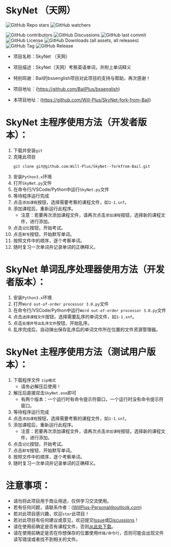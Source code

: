 # SkyNet （天网）

![GitHub Repo stars](https://img.shields.io/github/stars/Will-Plus/SkyNet-fork-from-Bail)
![GitHub watchers](https://img.shields.io/github/watchers/Will-Plus/SkyNet-fork-from-Bail)

![GitHub contributors](https://img.shields.io/github/contributors/Will-Plus/SkyNet-fork-from-Bail)
![GitHub Discussions](https://img.shields.io/github/discussions/Will-Plus/SkyNet-fork-from-Bail)
![GitHub last commit](https://img.shields.io/github/last-commit/Will-Plus/SkyNet-fork-from-Bail)
![GitHub License](https://img.shields.io/github/license/Will-Plus/SkyNet-fork-from-Bail)
![GitHub Downloads (all assets, all releases)](https://img.shields.io/github/downloads/Will-Plus/SkyNet-fork-from-Bail/total)
![GitHub Tag](https://img.shields.io/github/v/tag/Will-Plus/SkyNet-fork-from-Bail)
![GitHub Release](https://img.shields.io/github/v/release/Will-Plus/SkyNet-fork-from-Bail)

- 项目名称：SkyNet （天网）

- 项目描述：SkyNet（天网）考察英语单词，并附上单词释义

- 特别鸣谢：Bail的bssenglish项目对此项目的支持与帮助，再次感谢！

- 项目地址：(https://github.com/BailPlus/bssenglish)

- 本项目地址：(https://github.com/Will-Plus/SkyNet-fork-from-Bail)

# SkyNet 主程序使用方法（开发者版本）：

1. 下载并安装`git`
2. 克隆此项目
    ```
    git clone git@github.com:Will-Plus/SkyNet--forkfrom-Bail.git
    ```
3. 安装`Python3.x`环境
4. 打开`SkyNet.py`文件
5. 在命令行/VSCode/Python中运行`SkyNet.py`文件
6. 等待程序运行完成
7. 点击`添加课程`按钮，选择需要考察的课程文件，如`1-1.snf`。
8. 添加课程后，重新运行此程序。
   - 注意：若要再次添加课程文件，请再次点击`添加课程`按钮，选择新的课程文件，进行添加。
9.  点击`记忆`按钮，开始考试。
10. 点击`默写`按钮，开始默写单词。
11. 按照文件中的顺序，逐个考察单词。
12. 随时复习一次单词并记录单词的正确释义。
    
# SkyNet 单词乱序处理器使用方法（开发者版本）：

1. 安装`Python3.x`环境
2. 打开`Word out-of-order processor 3.0.py`文件
3. 在命令行/VSCode/Python中运行`Word out-of-order processor 3.0.py`文件 
4. 点击`选择课程文件`按钮，选择需要乱序的单词文件，如`1-1.snf`。
5. 点击`处理并导出乱序文件`按钮，开始乱序。
6. 乱序完成后，自动弹出保存乱序后的单词文件所在位置的文件资源管理器。

# SkyNet 主程序使用方法（测试用户版本）：

1. 下载程序文件 `zip格式`
   - 请务必解压后使用！
2. 解压后直接双击`SkyNet.exe`即可
   - 有两个版本：一个运行时有命令提示符窗口，一个运行时没有命令提示符窗口。
3. 等待程序运行完成
4. 点击`添加课程`按钮，选择需要考察的课程文件，如`1-1.snf`。
5. 添加课程后，重新运行此程序。
   - 注意：若要再次添加课程文件，请再次点击`添加课程`按钮，选择新的课程文件，进行添加。
6.  点击`记忆`按钮，开始考试。
7.  点击`默写`按钮，开始默写单词。
8.  按照文件中的顺序，逐个考察单词。
9.  随时复习一次单词并记录单词的正确释义。


# 注意事项：

- 请勿将此项目用于商业用途，仅供学习交流使用。
- 若有任何问题，请联系作者：(WillPlus-Personal@outlook.com)
- 若对此项目感兴趣，欢迎`star`此项目！
- 若对此项目有任何建议或意见，欢迎提交[Issue](https://github.com/Will-Plus/SkyNet-fork-from-Bail/issues)或[Discussions](https://github.com/Will-Plus/SkyNet-fork-from-Bail/discussions)！
- 请在使用前确定是否有课程文件，否则[从此处下载](https://github.com/Will-Plus/SkyNet-fork-from-Bail/tree/main/%E8%AF%BE%E7%A8%8B%E6%96%87%E4%BB%B6)。
- 请在使用前确定是否在你想保存的位置使用`终端/命令行`，否则可能会出现文件读写错误或者找不到相关的文件。